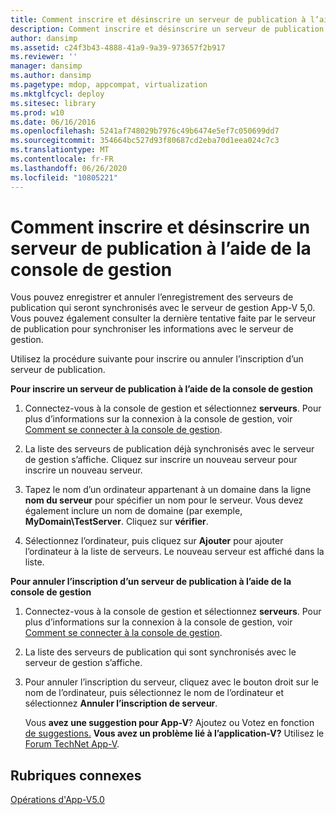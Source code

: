 ```yaml
---
title: Comment inscrire et désinscrire un serveur de publication à l’aide de la console de gestion
description: Comment inscrire et désinscrire un serveur de publication à l’aide de la console de gestion
author: dansimp
ms.assetid: c24f3b43-4888-41a9-9a39-973657f2b917
ms.reviewer: ''
manager: dansimp
ms.author: dansimp
ms.pagetype: mdop, appcompat, virtualization
ms.mktglfcycl: deploy
ms.sitesec: library
ms.prod: w10
ms.date: 06/16/2016
ms.openlocfilehash: 5241af748029b7976c49b6474e5ef7c050699dd7
ms.sourcegitcommit: 354664bc527d93f80687cd2eba70d1eea024c7c3
ms.translationtype: MT
ms.contentlocale: fr-FR
ms.lasthandoff: 06/26/2020
ms.locfileid: "10805221"
---
```

# Comment inscrire et désinscrire un serveur de publication à l’aide de la console de gestion


Vous pouvez enregistrer et annuler l’enregistrement des serveurs de publication qui seront synchronisés avec le serveur de gestion App-V 5,0. Vous pouvez également consulter la dernière tentative faite par le serveur de publication pour synchroniser les informations avec le serveur de gestion.

Utilisez la procédure suivante pour inscrire ou annuler l’inscription d’un serveur de publication.

**Pour inscrire un serveur de publication à l’aide de la console de gestion**

1.  Connectez-vous à la console de gestion et sélectionnez **serveurs**. Pour plus d’informations sur la connexion à la console de gestion, voir [Comment se connecter à la console de gestion](how-to-connect-to-the-management-console-beta.md).

2.  La liste des serveurs de publication déjà synchronisés avec le serveur de gestion s’affiche. Cliquez sur inscrire un nouveau serveur pour inscrire un nouveau serveur.

3.  Tapez le nom d’un ordinateur appartenant à un domaine dans la ligne **nom du serveur** pour spécifier un nom pour le serveur. Vous devez également inclure un nom de domaine (par exemple, **MyDomain\\TestServer**. Cliquez sur **vérifier**.

4.  Sélectionnez l’ordinateur, puis cliquez sur **Ajouter** pour ajouter l’ordinateur à la liste de serveurs. Le nouveau serveur est affiché dans la liste.

**Pour annuler l’inscription d’un serveur de publication à l’aide de la console de gestion**

1.  Connectez-vous à la console de gestion et sélectionnez **serveurs**. Pour plus d’informations sur la connexion à la console de gestion, voir [Comment se connecter à la console de gestion](how-to-connect-to-the-management-console-beta.md).

2.  La liste des serveurs de publication qui sont synchronisés avec le serveur de gestion s’affiche.

3.  Pour annuler l’inscription du serveur, cliquez avec le bouton droit sur le nom de l’ordinateur, puis sélectionnez le nom de l’ordinateur et sélectionnez **Annuler l’inscription de serveur**.

    Vous **avez une suggestion pour App-V**? Ajoutez ou Votez en fonction [de suggestions.](http://appv.uservoice.com/forums/280448-microsoft-application-virtualization) **Vous avez un problème lié à l’application-V?** Utilisez le [Forum TechNet App-V](https://social.technet.microsoft.com/Forums/home?forum=mdopappv).

## Rubriques connexes


[Opérations d'App-V5.0](operations-for-app-v-50.md)

 

 





